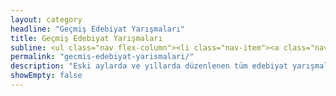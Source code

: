 ```yaml
---
layout: category
headline: "Geçmiş Edebiyat Yarışmaları"
title: Geçmiş Edebiyat Yarışmaları
subline: <ul class="nav flex-column"><li class="nav-item"><a class="nav-link" href="/mayis-2020-edebiyat-yarismalari/">Mayıs 2020 Edebiyat Yarışmaları</a></li><li class="nav-item"><a class="nav-link" href="/nisan-ayi-2020-edebiyat-yarismalari/">Nisan 2020 Edebiyat Yarışmaları</a></li><li class="nav-item"><a class="nav-link" href="/mart-ayi-2020-edebiyat-yarismalari/">Mart 2020 Edebiyat Yarışmaları</a></li><li class="nav-item"><a class="nav-link" href="/subat-ayi-2020-edebiyat-yarismalari/">Şubat 2020 Edebiyat Yarışmaları</a></li><li class="nav-item"><a class="nav-link" href="/ocak-ayi-2020-edebiyat-yarismalari/">Ocak 2020 Edebiyat Yarışmaları</a></li><li class="nav-item"><a class="nav-link" href="/aralik-ayi-2019-yarismalari/">Aralık 2019 Edebiyat Yarışmaları</a></li><li class="nav-item"><a class="nav-link" href="/kasim-ayi-2019-yarismalari/">Kasım 2019 Edebiyat Yarışmaları</a></li><li class="nav-item"><a class="nav-link" href="/ekim-ayi-2019-edebiyat-yarismalari/">Ekim 2019 Edebiyat Yarışmaları</a></li><li class="nav-item"><a class="nav-link" href="/eylul-ayi-2019-edebiyat-yarismalari/">Eylül 2019 Edebiyat Yarışmaları</a></li><li class="nav-item"><a class="nav-link" href="/agustos-ayi-2019-edebiyat-yarismalari/">Ağustos 2019 Edebiyat Yarışmaları</a></li><li class="nav-item"><a class="nav-link" href="/temmuz-ayi-2019-edebiyat-yarismalari/">Temmuz 2019 Edebiyat Yarışmaları</a></li><li class="nav-item"><a class="nav-link" href="/haziran-ayi-2019-edebiyat-yarismalari/">Haziran 2019 Edebiyat Yarışmaları</a></li><li class="nav-item"><a class="nav-link" href="/mayis-ayi-2019-edebiyat-yarismalari/">Mayıs 2019 Edebiyat Yarışmaları</a></li><li class="nav-item"><a class="nav-link" href="/nisan-ayi-2019-edebiyat-yarismalari/">Nisan 2019 Edebiyat Yarışmaları</a></li><li class="nav-item"><a class="nav-link" href="/mart-ayi-2019-edebiyat-yarismalari/">Mart 2019 Edebiyat Yarışmaları</a></li><li class="nav-item"><a class="nav-link" href="/subat-2019-edebiyat-yarismalari/">Şubat 2019 Edebiyat Yarışmaları</a></li></ul>
permalink: "gecmis-edebiyat-yarismalari/"
description: "Eski aylarda ve yıllarda düzenlenen tüm edebiyat yarışmalarının ve diğer yarışmaların listesine ilgili aya tıklayarak erişebilirsiniz."
showEmpty: false
---
```


